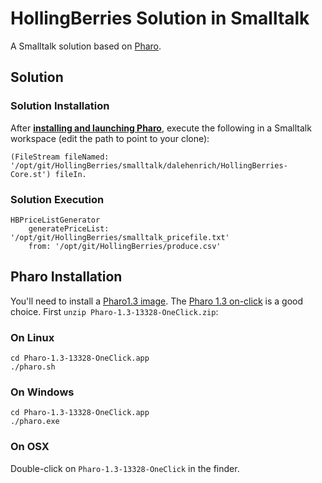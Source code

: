 # HollingBerries Solution in Smalltalk

A Smalltalk solution based on [Pharo][3]. 

## Solution

### Solution Installation

After [**installing and launching Pharo**](#pharo-installation), execute the
following in a Smalltalk workspace (edit the path to point to your
clone):

```Smalltalk
(FileStream fileNamed: '/opt/git/HollingBerries/smalltalk/dalehenrich/HollingBerries-Core.st') fileIn.
```
### Solution Execution

```Smalltalk
HBPriceListGenerator 
    generatePriceList: '/opt/git/HollingBerries/smalltalk_pricefile.txt' 
    from: '/opt/git/HollingBerries/produce.csv'
```

## Pharo Installation

You'll need to install a [Pharo1.3 image][1]. The [Pharo 1.3
on-click][2] is a good choice. First 
`unzip Pharo-1.3-13328-OneClick.zip`:

### On Linux

```
cd Pharo-1.3-13328-OneClick.app
./pharo.sh 
```

### On Windows

```
cd Pharo-1.3-13328-OneClick.app
./pharo.exe
```

### On OSX

Double-click on `Pharo-1.3-13328-OneClick` in the finder.

[1]: http://www.pharo-project.org/pharo-download/release-1-3
[2]: http://gforge.inria.fr/frs/download.php/30586/Pharo-1.3-13328-OneClick.zip
[3]: http://www.pharo-project.org/
